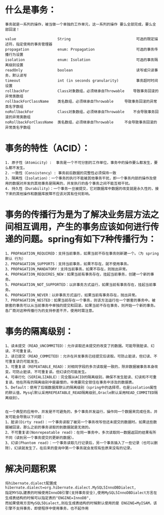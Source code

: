 # 什么是事务：
    事务就是一系列的操作，被当做一个单独的工作单元，这一系列的操作 要么全部完成，要么全部回滚！
    
    value	                String	                            可选的限定描述符，指定使用的事务管理器
    propagation	            enum: Propagation	                可选的事务传播行为设置
    isolation	            enum: Isolation	                    可选的事务隔离级别设置
    readOnly	            boolean	                            读写或只读事务，默认读写
    timeout	                int (in seconds granularity)	    事务超时时间设置
    rollbackFor	            Class对象数组，必须继承自Throwable	导致事务回滚的异常类数组
    rollbackForClassName	类名数组，必须继承自Throwable	    导致事务回滚的异常类名字数组
    noRollbackFor       	Class对象数组，必须继承自Throwable	不会导致事务回滚的异常类数组
    noRollbackForClassName	类名数组，必须继承自Throwable	    不会导致事务回滚的异常类名字数组
    
 # 事务的特性（ACID）：
    1. 原子性（Atomicity）:  事务是一个不可分割的工作单位，事务中的操作要么都发生，要么都不发生。
    2. 一致性（Consistency）: 事务前后数据的完整性必须保持一致
    3. 隔离性（Isolation）：一个事务的执行不能被其他事务干扰，即一个事务内部的操作及使用的数据对并发的其他事务是隔离的，并发执行的各个事务之间不能互相干扰。
    4. 持久性（Durability）：一个事务一旦被提交，它对数据库中数据的改变就是永久性的，接下来的其他操作和数据库故障不应该对其有任何影响。
    
# 事务的传播行为是为了解决业务层方法之间相互调用，产生的事务应该如何进行传递的问题。spring有如下7种传播行为：
    1、PROPAGATION_REQUIRED：支持当前事务，如果当前不存在事务则新建一个。（为 spring 默认 行为）
    2、PROPAGATION_SUPPORTS：支持当前事务，如果不存在，就不使用事务。
    3、PROPAGATION_MANDATORY：支持当前事务，如果不存在，则抛出异常。
    4、PROPAGATION_REQUIRES_NEW：如果当前有事务存在，挂起当前事务，创建一个新的事务。
    5、PROPAGATION_NOT_SUPPORTED：以非事务方式运行，如果当前有事务存在，挂起当前事务。
    6、PROPAGATION_NEVER：以非事务方式运行，如果当前有事务存在，抛出异常。
    7、PROPAGATION_NESTED：如果当前存在一个事务，则该方法运行在一个嵌套的事务中。被嵌套的事务可以从当前事务中单独的提交和回滚。如果当前不存在事务，则开始一个新的事务。各厂商对这种传播行为的支持参差不齐，使用时需注意。 
    
    
# 事务的隔离级别：
    1、读未提交（READ_UNCOMMITED）：允许读取还未提交的改变了的数据。可能导致脏读、幻读、不可重复读。
    2、读已提交（READ_COMMITED）：允许在并发事务已经提交后读取。可防止脏读，但幻读、不可重复读仍可能发生。
    3、可重复读（REPEATABLE_READ）：对相同字段的多次读取是一致的，除非数据被事务本身改变。可防止脏读、不可重复读。但幻读仍可能发生。
    4、可串行化（SERIALIZABLE）：完全服从ACID的隔离级别，确保不发生脏读、幻读和不可重复读。他在所有的隔离级别中是最慢的，毕竟要完全锁住在事务中涉及的数据表。
    5、Default：使用了后端数据库默认的隔离级别（spring中的选择项，也是isolation属性的默认值，Mysql默认采用REPEATABLE_READ隔离级别,Oracle默认采用READ_COMMITED隔离级别）。


    在一个典型的应用中，并发是不可避免的，多个事务并发运行，操作同一个数据来完成任务。并发可能会导致以下问题：
    1、脏读(Dirty read)：一个事务读取了被另一个事务改写但还未提交的数据时。如果这些数据被回滚，那么之前的事务读取的到数据就是无效的。
    2、不可重复读(Nonrepeatable read)：在同一事务中，多次读取同一数据返回的结果有所不同（读到另一个事务提交的更新的数据）。
    3、幻读(Phantom read)：一个事务读取几行记录后，另一个事务插入了一些记录（也可以删除），幻读就发生了。在后来的查询中第一个事务就会发现有些原来没有的记录。
    
    
# 解决问题积累
    将hibernate.dialect配置成hibernate.dialect=org.hibernate.dialect.MySQL5InnoDBDialect,
    指定MYSQL建表的时候使用InnoDB引擎(支持事务安全),使用MySQL5InnoDBDialect方言在生成表结构的时候可以指定表的"ENGINE=InnoDB",
    而如果使用方言MySQL5Dialect,则在生成表结构的时候默认使用的是 ENGINE=MyISAM，该引擎不支持事务，即使程序中使用事务，也不起作用
    

    
